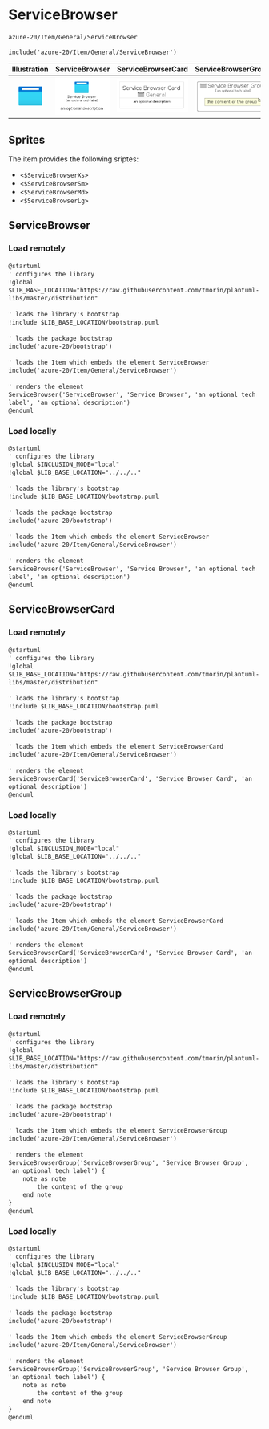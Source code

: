 # ServiceBrowser


```text
azure-20/Item/General/ServiceBrowser
```

```text
include('azure-20/Item/General/ServiceBrowser')
```



| Illustration | ServiceBrowser | ServiceBrowserCard | ServiceBrowserGroup |
| :---: | :---: | :---: | :---: |
| ![illustration for Illustration](../../../azure-20/Item/General/ServiceBrowser.png) | ![illustration for ServiceBrowser](../../../azure-20/Item/General/ServiceBrowser.Local.png) | ![illustration for ServiceBrowserCard](../../../azure-20/Item/General/ServiceBrowserCard.Local.png) | ![illustration for ServiceBrowserGroup](../../../azure-20/Item/General/ServiceBrowserGroup.Local.png) |



## Sprites
The item provides the following sriptes:

- `<$ServiceBrowserXs>`
- `<$ServiceBrowserSm>`
- `<$ServiceBrowserMd>`
- `<$ServiceBrowserLg>`





## ServiceBrowser

### Load remotely
```plantuml
@startuml
' configures the library
!global $LIB_BASE_LOCATION="https://raw.githubusercontent.com/tmorin/plantuml-libs/master/distribution"

' loads the library's bootstrap
!include $LIB_BASE_LOCATION/bootstrap.puml

' loads the package bootstrap
include('azure-20/bootstrap')

' loads the Item which embeds the element ServiceBrowser
include('azure-20/Item/General/ServiceBrowser')

' renders the element
ServiceBrowser('ServiceBrowser', 'Service Browser', 'an optional tech label', 'an optional description')
@enduml
```

### Load locally
```plantuml
@startuml
' configures the library
!global $INCLUSION_MODE="local"
!global $LIB_BASE_LOCATION="../../.."

' loads the library's bootstrap
!include $LIB_BASE_LOCATION/bootstrap.puml

' loads the package bootstrap
include('azure-20/bootstrap')

' loads the Item which embeds the element ServiceBrowser
include('azure-20/Item/General/ServiceBrowser')

' renders the element
ServiceBrowser('ServiceBrowser', 'Service Browser', 'an optional tech label', 'an optional description')
@enduml
```

## ServiceBrowserCard

### Load remotely
```plantuml
@startuml
' configures the library
!global $LIB_BASE_LOCATION="https://raw.githubusercontent.com/tmorin/plantuml-libs/master/distribution"

' loads the library's bootstrap
!include $LIB_BASE_LOCATION/bootstrap.puml

' loads the package bootstrap
include('azure-20/bootstrap')

' loads the Item which embeds the element ServiceBrowserCard
include('azure-20/Item/General/ServiceBrowser')

' renders the element
ServiceBrowserCard('ServiceBrowserCard', 'Service Browser Card', 'an optional description')
@enduml
```

### Load locally
```plantuml
@startuml
' configures the library
!global $INCLUSION_MODE="local"
!global $LIB_BASE_LOCATION="../../.."

' loads the library's bootstrap
!include $LIB_BASE_LOCATION/bootstrap.puml

' loads the package bootstrap
include('azure-20/bootstrap')

' loads the Item which embeds the element ServiceBrowserCard
include('azure-20/Item/General/ServiceBrowser')

' renders the element
ServiceBrowserCard('ServiceBrowserCard', 'Service Browser Card', 'an optional description')
@enduml
```

## ServiceBrowserGroup

### Load remotely
```plantuml
@startuml
' configures the library
!global $LIB_BASE_LOCATION="https://raw.githubusercontent.com/tmorin/plantuml-libs/master/distribution"

' loads the library's bootstrap
!include $LIB_BASE_LOCATION/bootstrap.puml

' loads the package bootstrap
include('azure-20/bootstrap')

' loads the Item which embeds the element ServiceBrowserGroup
include('azure-20/Item/General/ServiceBrowser')

' renders the element
ServiceBrowserGroup('ServiceBrowserGroup', 'Service Browser Group', 'an optional tech label') {
    note as note
        the content of the group
    end note
}
@enduml
```

### Load locally
```plantuml
@startuml
' configures the library
!global $INCLUSION_MODE="local"
!global $LIB_BASE_LOCATION="../../.."

' loads the library's bootstrap
!include $LIB_BASE_LOCATION/bootstrap.puml

' loads the package bootstrap
include('azure-20/bootstrap')

' loads the Item which embeds the element ServiceBrowserGroup
include('azure-20/Item/General/ServiceBrowser')

' renders the element
ServiceBrowserGroup('ServiceBrowserGroup', 'Service Browser Group', 'an optional tech label') {
    note as note
        the content of the group
    end note
}
@enduml
```

